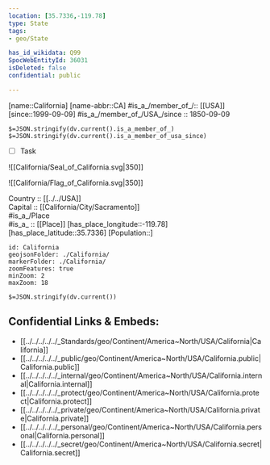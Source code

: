 ```yaml
---
location: [35.7336,-119.78] 
type: State
tags:
- geo/State

has_id_wikidata: Q99 
SpocWebEntityId: 36031
isDeleted: false
confidential: public

---
```

[name::California] 
[name-abbr::CA] 
#is_a_/member_of_/:: [[USA]] [since::1999-09-09]
#is_a_/member_of_/USA_/since :: 1850-09-09 

`$=JSON.stringify(dv.current().is_a_member_of_)`
`$=JSON.stringify(dv.current().is_a_member_of_usa_since)`

- [ ] Task 


![[California/Seal_of_California.svg|350]] 

![[California/Flag_of_California.svg|350]] 

Country :: [[../../USA]]  
Capital :: [[California/City/Sacramento]]  
#is_a_/Place  
#is_a_ :: [[Place]] 
[has_place_longitude::-119.78] 
[has_place_latitude::35.7336] 
[Population::] 



```leaflet
id: California
geojsonFolder: ./California/
markerFolder: ./California/
zoomFeatures: true 
minZoom: 2 
maxZoom: 18
```


`$=JSON.stringify(dv.current())`

## Confidential Links & Embeds: 
- [[../../../../../_Standards/geo/Continent/America~North/USA/California|California]] 
- [[../../../../../_public/geo/Continent/America~North/USA/California.public|California.public]] 
- [[../../../../../_internal/geo/Continent/America~North/USA/California.internal|California.internal]] 
- [[../../../../../_protect/geo/Continent/America~North/USA/California.protect|California.protect]] 
- [[../../../../../_private/geo/Continent/America~North/USA/California.private|California.private]] 
- [[../../../../../_personal/geo/Continent/America~North/USA/California.personal|California.personal]] 
- [[../../../../../_secret/geo/Continent/America~North/USA/California.secret|California.secret]] 
